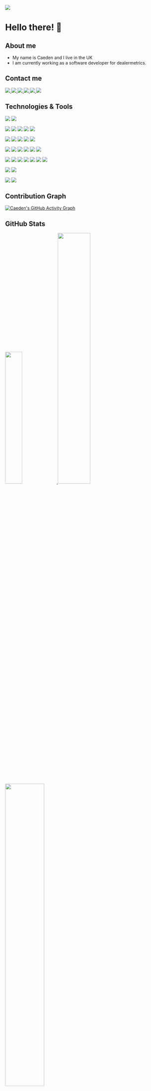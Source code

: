 <!-- More info, tips and tricks for making GitHub Profile README can be found in my article at https://towardsdatascience.com/build-a-stunning-readme-for-your-github-profile-9b80434fe5d7 -->

![](https://komarev.com/ghpvc/?username=CaedenPH&style=for-the-badge-square) [](https://github.com/CaedenPH)

# Hello there! 👋

## About  me
- My name is Caeden and I live in the UK
- I am currently working as a software developer for dealermetrics.


## Contact me
<a href="https://www.linkedin.com/in/caeden-ph-7788bb24a/">
    <img src="https://img.shields.io/badge/linkedin-%230077B5?style=for-the-badge&logo=linkedin&logoColor=white&color=2bbc8a" />
</a>
<a href="https://discord.com/users/298043305927639041/">
    <img src="https://img.shields.io/badge/discord-%230077B5?style=for-the-badge&logo=discord&logoColor=white&color=2bbc8a" />
</a>
<a href="https://leetcode.com/caedenph/">
    <img src="https://img.shields.io/badge/leetcode-%230077B5?style=for-the-badge&logo=leetcode&logoColor=white&color=2bbc8a" />
</a>
<a href="mailto:caedenperelliharris@gmail.com">
    <img src="https://img.shields.io/badge/email-%230077B5?style=for-the-badge&logo=gmail&logoColor=white&color=2bbc8a" />
</a>
<a href="https://www.instagram.com/caedenperelliharris/">
    <img src="https://img.shields.io/badge/instagram-%230077B5?style=for-the-badge&logo=instagram&logoColor=white&color=2bbc8a" />
</a>
<a href="https://www.facebook.com/profile.php?id=100074650422680">
    <img src="https://img.shields.io/badge/facebook-%230077B5?style=for-the-badge&logo=facebook&logoColor=white&color=2bbc8a" />
</a>

 
## Technologies & Tools
![](https://img.shields.io/badge/OS-Linux-informational?style=for-the-badge&logo=linux&logoColor=white&color=2bbc8a)
![](https://img.shields.io/badge/Distro-Fedora-informational?style=for-the-badge&logo=fedora&logoColor=white&color=2bbc8a)

![](https://img.shields.io/badge/Code-Python-informational?style=for-the-badge&logo=python&logoColor=white&color=2bbc8a)
![](https://img.shields.io/badge/Code-Typescript-informational?style=for-the-badge&logo=typescript&logoColor=white&color=2bbc8a)
![](https://img.shields.io/badge/Code-Node.js-informational?style=for-the-badge&logo=node.js&logoColor=white&color=2bbc8a)
![](https://img.shields.io/badge/Code-Java-informational?style=for-the-badge&logo=java&logoColor=white&color=2bbc8a)
![](https://img.shields.io/badge/Code-Bash-informational?style=for-the-badge&logo=gnu-bash&logoColor=white&color=2bbc8a)
 
![](https://img.shields.io/badge/Web-Html5-informational?style=for-the-badge&logo=html5&logoColor=white&color=2bbc8a)
![](https://img.shields.io/badge/Web-CSS-informational?style=for-the-badge&logo=css3&logoColor=white&color=2bbc8a)
![](https://img.shields.io/badge/Web-Javascript-informational?style=for-the-badge&logo=javascript&logoColor=white&color=2bbc8a)
![](https://img.shields.io/badge/Web-Bootstrap-informational?style=for-the-badge&logo=bootstrap&logoColor=white&color=2bbc8a)
![](https://img.shields.io/badge/Web-EJS-informational?style=for-the-badge&logo=ejs&logoColor=white&color=2bbc8a)
 
![](https://img.shields.io/badge/Framework-Angular-informational?style=for-the-badge&logo=angular&logoColor=white&color=2bbc8a)
![](https://img.shields.io/badge/Framework-Electron-informational?style=for-the-badge&logo=electron&logoColor=white&color=2bbc8a)
![](https://img.shields.io/badge/Framework-Qt-informational?style=for-the-badge&logo=qt&logoColor=white&color=2bbc8a)
![](https://img.shields.io/badge/Framework-Selenium-informational?style=for-the-badge&logo=selenium&logoColor=white&color=2bbc8a)
![](https://img.shields.io/badge/Framework-Fastapi-informational?style=for-the-badge&logo=fastapi&logoColor=white&color=2bbc8a)
![](https://img.shields.io/badge/Framework-Aiohttp-informational?style=for-the-badge&logo=aiohttp&logoColor=white&color=2bbc8a)
 
![](https://img.shields.io/badge/Tools-Postman-informational?style=for-the-badge&logo=postman&logoColor=white&color=2bbc8a)
![](https://img.shields.io/badge/Tools-Regex-informational?style=for-the-badge&Color=white&color=2bbc8a)
![](https://img.shields.io/badge/Tools-PyPi-informational?style=for-the-badge&logo=pypi&logoColor=white&color=2bbc8a)
![](https://img.shields.io/badge/Tools-Git-informational?style=for-the-badge&logo=git&logoColor=white&color=2bbc8a)
![](https://img.shields.io/badge/Tools-Docker-informational?style=for-the-badge&logo=docker&logoColor=white&color=2bbc8a)
![](https://img.shields.io/badge/Tools-JWT-informational?style=for-the-badge&logo=jsonwebtokens&logoColor=white&color=2bbc8a)
![](https://img.shields.io/badge/Tools-Stripe-informational?style=for-the-badge&logo=stripe&logoColor=white&color=2bbc8a)
 
![](https://img.shields.io/badge/Database-MongoDB-informational?style=for-the-badge&logo=mongodb&logoColor=white&color=2bbc8a)
![](https://img.shields.io/badge/Database-Sqlite-informational?style=for-the-badge&logo=sqlite&Color=white&color=2bbc8a)

![](https://img.shields.io/badge/Cloud-AWS%20EC2-informational?style=for-the-badge&logo=Amazon%20EC2&logoColor=white&color=2bbc8a)
![](https://img.shields.io/badge/Cloud-Raspberry%20pi-informational?style=for-the-badge&logo=raspberry%20pi&logoColor=white&color=2bbc8a)


## Contribution Graph

[![Caeden's GitHub Activity Graph](https://activity-graph.herokuapp.com/graph?username=caedenph&theme=xcode)](https://github.com/caedenph)
  

## GitHub Stats

<a href="https://github.com/CaedenPH/CaedenPH">
  <img width="33%" src="https://github-readme-stats-eight-theta.vercel.app/api/top-langs/?username=caedenph&layout=compact&langs_count=8&theme=dark"/>
  <img width="45.5%" src="https://github-readme-stats.vercel.app/api?username=caedenph&show_icons=true&theme=dark&include_all_commits=true&count_private=true"/>
  <img  width="50%" src="https://github-readme-streak-stats.herokuapp.com/?user=caedenph&show_icons=true&locale=en&layout=demo&theme=dark&hide_border=true&count_private=true" />
</a>

